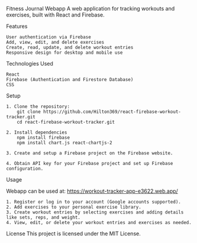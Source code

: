 Fitness Journal Webapp
A web application for tracking workouts and exercises, built with React and Firebase.

Features

    User authentication via Firebase
    Add, view, edit, and delete exercises
    Create, read, update, and delete workout entries
    Responsive design for desktop and mobile use

Technologies Used

    React
    Firebase (Authentication and Firestore Database)
    CSS

Setup

    1. Clone the repository:
        git clone https://github.com/Hilton369/react-firebase-workout-tracker.git
        cd react-firebase-workout-tracker.git

    2. Install dependencies
        npm install firebase
        npm install chart.js react-chartjs-2

    3. Create and setup a Firebase project on the Firebase website.

    4. Obtain API key for your Firebase project and set up Firebase configuration.

Usage

Webapp can be used at:
https://workout-tracker-app-e3622.web.app/

    1. Register or log in to your account (Google accounts supported).
    2. Add exercises to your personal exercise library.
    3. Create workout entries by selecting exercises and adding details like sets, reps, and weight.
    4. View, edit, or delete your workout entries and exercises as needed.

License
This project is licensed under the MIT License.
